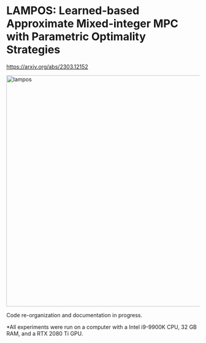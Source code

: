 # LAMPOS: Learned-based Approximate Mixed-integer MPC with Parametric Optimality Strategies
https://arxiv.org/abs/2303.12152

<img width="604" alt="lampos" src="https://user-images.githubusercontent.com/42875310/225999154-e5a6e17e-9625-42f2-9b73-84625164a7da.png">

Code re-organization and documentation in progress.




*All experiments were run on a computer with a Intel i9-9900K CPU,
32 GB RAM, and a RTX 2080 Ti GPU.
